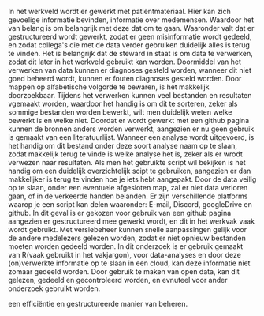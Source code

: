 In het werkveld wordt er gewerkt met patiëntmateriaal. Hier kan zich gevoelige informatie bevinden, informatie over medemensen. Waardoor het van belang is om belangrijk met deze dat om te gaan. Waaronder valt dat er gestructureerd wordt gewerkt, zodat er geen misinformatie wordt gedeeld, en zodat collega's die met de data verder gebruiken duidelijk alles is terug te vinden. Het is belangrijk dat de steward in staat is om data te verwerken, zodat dit later in het werkveld gebruikt kan worden. Doormiddel van het verwerken van data kunnen er diagnoses gesteld worden, wanneer dit niet goed beheerd wordt, kunnen er fouten diagnoses gesteld worden. Door mappen op alfabetische volgorde te bewaren, is het makkelijk doorzoekbaar. Tijdens het verwerken kunnen veel bestanden en resultaten vgemaakt worden, waardoor het handig is om dit te sorteren, zeker als sommige bestanden worden bewerkt, wilt men duidelijk weten welke bewerkt is en welke niet. Doordat er wordt gewerkt met een github pagina kunnen de bronnen anders worden verwerkt, aangezien er nu geen gebruik is gemaakt van een literatuurlijst. Wanneer een analyse wordt uitgevoerd, is het handig om dit bestand onder deze soort analyse naam op te slaan, zodat makkelijk terug te vinde is welke analyse het is, zeker als er wrodt verwezen naar resultaten. Als men het gebruikte script wil bekijken is het handig om een duidelijk overzichtelijk scipt te gebruiken, aangezien er dan makkelijker is terug te vinden hoe je iets hebt aangepakt. Door de data veilig op te slaan, onder een eventuele afgesloten map, zal er niet data verloren gaan, of in de verkeerde handen belanden. Er zijn verschillende platforms waarop je een script kan delen waaronder: E-mail, Discord, googleDrive en github. In dit geval is er gekozen voor gebruik van een github pagina aangezien er gestructureerd mee gewerkt wordt, en dit in het werkvak vaak wordt gebruikt. Met versiebeheer kunnen snelle aanpassingen gelijk voor de andere medelezers gelezen worden, zodat er niet opnieuw bestanden moeten worden gedeeld worden. In dit onderzoek is er gebruik gemaakt van R(vaak gebruikt in het vakjargon), voor data-analyses en door deze (on)verwerkte informatie op te slaan in een cloud, kan deze informatie niet zomaar gedeeld worden. Door  gebruik te maken van open data, kan dit gelezen, gedeeld en gecontroleerd worden, en evnuteel voor ander onderzoek gebruikt worden.

een efficiëntie en gestructureerde manier van beheren.

